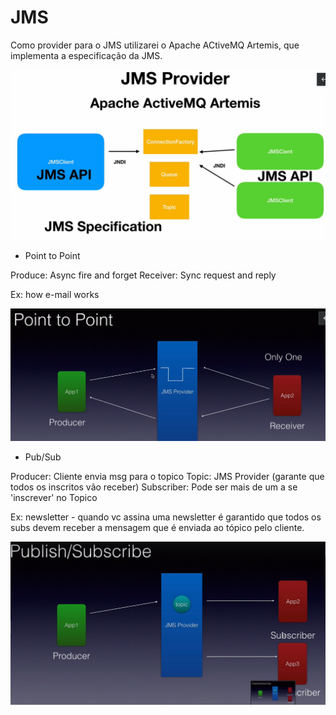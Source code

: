 # JMS  

Como provider para o JMS utilizarei o Apache ACtiveMQ Artemis, que implementa a especificação da JMS.


![apache activemq](image-2.png)

- Point to Point 

Produce: Async fire and forget 
Receiver: Sync request and reply 

Ex: how e-mail works 

![Point-to-Point](image.png)

- Pub/Sub

Producer: Cliente envia msg para o topico 
Topic: JMS Provider (garante que todos os inscritos vão receber)
Subscriber: Pode ser mais de um a se 'inscrever' no Topico

Ex: newsletter - quando vc assina uma newsletter é garantido que todos os subs devem receber a mensagem que é enviada ao tópico pelo cliente. 

![pub/sub model](image-1.png)